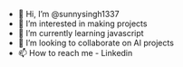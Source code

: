 - 👋 Hi, I’m @sunnysingh1337
- 👀 I’m interested in making projects
- 🌱 I’m currently learning javascript
- 💞️ I’m looking to collaborate on AI projects
- 📫 How to reach me - Linkedin

<!---
sunnysingh1337/sunnysingh1337 is a ✨ special ✨ repository because its `README.md` (this file) appears on your GitHub profile.
You can click the Preview link to take a look at your changes.
--->
